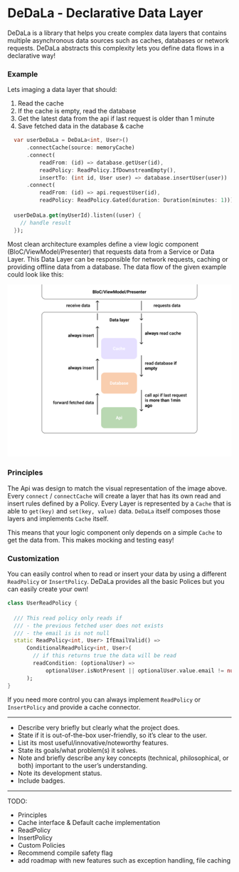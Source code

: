 # DeDaLa - Declarative Data Layer

DeDaLa is a library that helps you create complex data layers that contains multiple asynchronous data sources such as caches, databases or network requests. 
DeDaLa abstracts this complexity lets you define data flows in a declarative way!


### Example
Lets imaging a data layer that should:
1. Read the cache
2. If the cache is empty, read the database
3. Get the latest data from the api if last request is older than 1 minute
4. Save fetched data in the database & cache

  
```dart
  var userDeDaLa = DeDaLa<int, User>()
      .connectCache(source: memoryCache)
      .connect(
          readFrom: (id) => database.getUser(id),
          readPolicy: ReadPolicy.IfDownstreamEmpty(),
          insertTo: (int id, User user) => database.insertUser(user))
      .connect(
          readFrom: (id) => api.requestUser(id),
          readPolicy: ReadPolicy.Gated(duration: Duration(minutes: 1)));

  userDeDaLa.get(myUserId).listen((user) {
    // handle result
  });
```

Most clean architecture examples define a view logic component (BloC/ViewModel/Presenter) that requests data from a Service or Data Layer. 
This Data Layer can be responsible for network requests, caching or providing offline data from a database. The data flow of the given example could look like this:

![diagram](assets/deDaLa-diagram.png)

### Principles 
The Api was design to match the visual representation of the image above. 
Every ````connect```` / ````connectCache```` will create a layer that has its own read and insert rules defined by a Policy.
Every Layer is represented by a ````Cache```` that is able to ````get(key)```` and ````set(key, value)```` data.
````DeDaLa```` itself composes those layers and implements ````Cache```` itself.

This means that your logic component only depends on a simple ````Cache```` to get the data from. This makes mocking and testing easy!

### Customization
You can easily control when to read or insert your data by using a different ````ReadPolicy```` or ````InsertPolicy````.
DeDaLa provides all the basic Polices but you can easily create your own!

```dart
class UserReadPolicy {
  
  /// This read policy only reads if
  /// - the previous fetched user does not exists
  /// - the email is is not null
  static ReadPolicy<int, User> IfEmailValid() =>
      ConditionalReadPolicy<int, User>(
        // if this returns true the data will be read
        readCondition: (optionalUser) =>
            optionalUser.isNotPresent || optionalUser.value.email != null,
      );
}
```

If you need more control you can always implement ```ReadPolicy``` or ````InsertPolicy```` and provide a cache connector.


----
- Describe very briefly but clearly what the project does.
- State if it is out-of-the-box user-friendly, so it’s clear to the user.
- List its most useful/innovative/noteworthy features.
- State its goals/what problem(s) it solves.
- Note and briefly describe any key concepts (technical, philosophical, or both) important to the user’s understanding.
- Note its development status.
- Include badges.

----------

TODO:
- Principles
- Cache interface & Default cache implementation
- ReadPolicy
- InsertPolicy
- Custom Policies
- Recommend compile safety flag
- add roadmap with new features such as exception handling, file caching